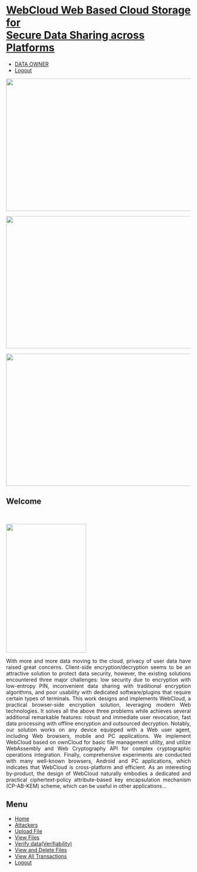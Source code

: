 <!DOCTYPE html PUBLIC "-//W3C//DTD XHTML 1.0 Transitional//EN" 

"http://www.w3.org/TR/xhtml1/DTD/xhtml1-transitional.dtd">

<html xmlns="http://www.w3.org/1999/xhtml">

<head>

<meta http-equiv="Content-Type" content="text/html; charset=utf-8" />

<link href="[css/style.css]" rel="stylesheet" type="text/css" />

<link rel="stylesheet" type="text/css" href="css/coin-slider.css" />

<!--

.style2 {

font-size: 24px;

font-weight: bold;

font-style: italic;

}

style3 {font-weight: bold)

style4 {

color: #FF0000;

font-weight: bold;

}
        
-->
  


</head>

<body>

<div class="main">

<div class="header">

<div class="header_resize">

<div class="logo">

<h1><a href="index.html" class="style2">WebCloud Web Based Cloud Storage for<br/>Secure Data Sharing across Platforms</a></h1>

</div>

<div class="menu_nav">

<ul>

<li class="active"><a href="https://th.bing.com/th/id/OIP.RJCImwMq7ynpf_dECSWlDQHaE7?w=273&h=182&c=7&r=0&o=7&dpr=1.3&pid=1.7&rm=3"><span>DATA OWNER</span></a></li>

<li class="active"><a href="https://img.freepik.com/premium-vector/concept-website-page-log-cloud_172533-72.jpg?w=2000">Logout</a></li>

</ul>

</div>

<div class="clr"></div>

<div class="slider">

<div id="coin-slider">

<a href="#"><img src="https://www.jaxtr.com/wp-content/uploads/2020/06/cloud-1024x752.jpg" width="960" height="360" alt="" /></a> 

<a href="#"><img src="https://img.rawpixel.com/s3fs-private/rawpixel_images/website_content/k-p-289.jpg?w=800&dpr=1&fit=default&crop=default&q=65&vib=3&con=3&usm=15&bg=F4F4F3&ixlib=js-2.2.1&s=200eaa6b01d296343c51c511bb87a8e8" width="960" height="360" alt="" /></a>

<a href="#"><img src="https://wallpapercave.com/wp/wp3929824.jpg" width="960" height="360" alt="" /></a>

</div>

<div class="clr"></div>

</div>

<div class="clr"></div>

</div>

</div>

<div class="content">

<div class="content_resize">
        
<div class="mainbar">

<div class="article">

<h2>Welcome</h2>

<p class="infopost">&nbsp;</p>

<div class="img"><img src="https://tse1.mm.bing.net/th/id/OIP.V8TqViVJk9GCOCj6owLkygHaE7?rs=1&pid=ImgDetMain&o=7&rm=3" width="218" height="350" alt="" class="fl"/></div>

<div class="post_content">

<p align="justify" class="style4">With more and more data moving to the cloud, privacy of user data have raised great concerns. Client-side encryption/decryption seems to be an attractive solution to protect data security, however, the existing solutions encountered three major challenges: low security due to encryption with low-entropy PIN, inconvenient data sharing with traditional encryption algorithms, and poor usability with dedicated software/plugins that require certain types of terminals. This work designs and implements WebCloud, a practical browser-side encryption solution, leveraging modern Web technologies. It solves all the above three problems while achieves several additional remarkable features: robust and immediate user revocation, fast data processing with offline encryption and outsourced decryption. Notably, our solution works on any device equipped with a Web user agent, including Web browsers, mobile and PC applications. We implement WebCloud based on ownCloud for basic file management utility, and utilize WebAssembly and Web Cryptography API for complex cryptographic operations integration. Finally, comprehensive experiments are conducted with many well-known browsers, Android and PC applications, which indicates that WebCloud is cross-platform and efficient. As an interesting by-product, the design of WebCloud naturally embodies a dedicated and practical ciphertext-policy attribute-based key encapsulation mechanism (CP-AB-KEM) scheme, which can be useful in other applications...</p>

</div>

<div class="clr"></div>

</div>

</div>

<div class="sidebar">

<div class="gadget">

<h2 class="star">Menu</h2>

<div class="clr"></div>

<ul class="sb_menu style3">

<li><a href="https://cdn2.vectorstock.com/i/1000x1000/52/56/cloud-data-storage-web-page-template-vector-21685256.jpg">Home</a></li>

<li><a href="https://s3.amazonaws.com/cdn.freshdesk.com/data/helpdesk/attachments/production/67012055930/original/EhrQouaeK_B5NjFUAA1p8nAgMwfdcj6ksg.png?1620757716">Attackers</a></li>

<li><a href="https://tse3.mm.bing.net/th/id/OIP.yfNAFixHwGX3xXjv54PIFwHaFj?w=840&h=630&rs=1&pid=ImgDetMain&o=7&rm=3">Upload File</a></li>

<li><a href="https://tse1.mm.bing.net/th/id/OIP.o0OAkVRATjDWECHKXbD_qAHaDi?w=1883&h=900&rs=1&pid=ImgDetMain&o=7&rm=3">View Files</a></li>

<li><a href="https://mir-s3-cdn-cf.behance.net/project_modules/max_3840/b0864796679957.5eb3c51a4b908.png">Verify data(Verifiability)</a></li>

<li><a href="DO_Delete.jsp">View and Delete Files</a></li>

<li><a href="https://helpx.adobe.com/content/dam/help/en/creative-cloud/help/delete-files-permanently-from-cloud-storage/acrobat-delete-file-copy.png.img.png">View All Transactions</a></li>

<li><a href="https://idcloudhost.com/wp-content/uploads/2019/07/Logout-scaled.jpg">Logout</a></li>

</ul>

</div>

</div>

<div class="clr"></div>

</div>

</div>

<div class="fbg"></div>

<div class="footer">

<div class="footer_resize">

<p class="lf">&nbsp;</p>

<p class="rf">&nbsp;</p>

<div style="clear:both;"></div>

</div>

</div>

</div>

<div align=center></div>

</body>

</html>
